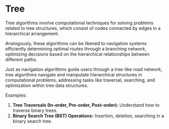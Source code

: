 # Tree

Tree algorithms involve computational techniques for solving problems related to tree structures, which consist of nodes connected by edges in a hierarchical arrangement.

Analogously, these algorithms can be likened to navigation systems efficiently determining optimal routes through a branching network, optimizing decisions based on the hierarchical relationships between different paths.

Just as navigation algorithms guide users through a tree-like road network, tree algorithms navigate and manipulate hierarchical structures in computational problems, addressing tasks like traversal, searching, and optimization within tree data structures.

Examples:

1. **Tree Traversals (In-order, Pre-order, Post-order):** Understand how to traverse binary trees.
2. **Binary Search Tree (BST) Operations:** Insertion, deletion, searching in a binary search tree.
